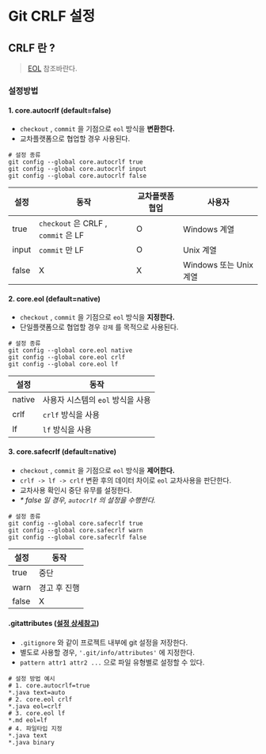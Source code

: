 # Git CRLF 설정

## CRLF 란 ?

> [EOL](../../../../interview/reserved-word/eol/README.md) 참조바란다.

### 설정방법

#### 1. core.autocrlf (default=false)

- `checkout` , `commit` 을 기점으로 `eol` 방식을 __변환한다.__
- 교차플랫폼으로 협업할 경우 사용된다.

```shell
# 설정 종류
git config --global core.autocrlf true
git config --global core.autocrlf input
git config --global core.autocrlf false
```

|설정|동작|교차플랫폼 협업|사용자|
|-|-|-|-|
|true|`checkout` 은 CRLF , `commit` 은 LF|O|Windows 계열|
|input|`commit` 만 LF|O|Unix 계열|
|false|X|X|Windows 또는 Unix 계열|

#### 2. core.eol (default=native)

- `checkout` , `commit` 을 기점으로 `eol` 방식을 __지정한다.__
- 단일플랫폼으로 협업할 경우 `강제` 를 목적으로 사용된다.

```shell
# 설정 종류
git config --global core.eol native
git config --global core.eol crlf
git config --global core.eol lf
```

|설정|동작|
|-|-|
|native|사용자 시스템의 `eol` 방식을 사용|
|crlf|`crlf` 방식을 사용|
|lf|`lf` 방식을 사용|

#### 3. core.safecrlf (default=native)

- `checkout` , `commit` 을 기점으로 `eol` 방식을 __제어한다.__
- `crlf -> lf -> crlf` 변환 후의 데이터 차이로 `eol` 교차사용을 판단한다.
- 교차사용 확인시 중단 유무를 설정한다.
- _* false 일 경우, `autocrlf` 의 설정을 수행한다._

```shell
# 설정 종류
git config --global core.safecrlf true
git config --global core.safecrlf warn
git config --global core.safecrlf false
```

|설정|동작|
|-|-|
|true|중단|
|warn|경고 후 진행|
|false|X|

#### .gitattributes ([설정 상세참고](https://git-scm.com/docs/gitattributes))

- `.gitignore` 와 같이 프로젝트 내부에 git 설정을 저장한다.
- 별도로 사용할 경우, `'.git/info/attributes'` 에 지정한다.
- `pattern attr1 attr2 ...` 으로 파일 유형별로 설정할 수 있다.
  
```shell
# 설정 방법 예시
# 1. core.autocrlf=true
*.java text=auto
# 2. core.eol crlf
*.java eol=crlf 
# 3. core.eol lf
*.md eol=lf
# 4. 파일타입 지정
*.java text
*.java binary 
```
